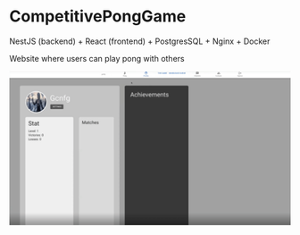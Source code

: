 # CompetitivePongGame
NestJS (backend) + React (frontend) + PostgresSQL + Nginx + Docker

Website where users can play pong with others

![gameplay](imgs/browser_c0Mqzj9Bfo.gif "Title")
